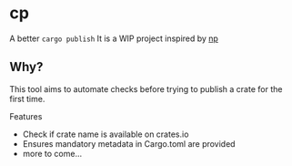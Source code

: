 # cp
A better `cargo publish`
It is a WIP project inspired by [np](https://github.com/sindresorhus/np)

## Why?
This tool aims to automate checks before trying to publish a crate for the first time. 

Features
- Check if crate name is available on crates.io
- Ensures mandatory metadata in Cargo.toml are provided
- more to come...